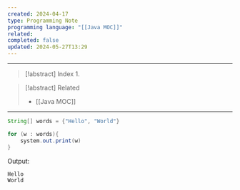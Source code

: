 ```yaml
---
created: 2024-04-17
type: Programming Note
programming language: "[[Java MOC]]"
related: 
completed: false
updated: 2024-05-27T13:29
---
```

---

>[!abstract] Index
>1. 

>[!abstract] Related
>- [[Java MOC]]

---

```java
String[] words = {"Hello", "World"}

for (w : words){
	system.out.print(w)
}
```

Output:
```shell
Hello
World
```